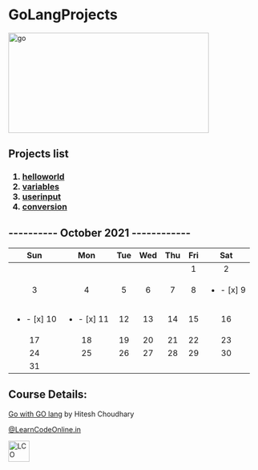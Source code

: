 # GoLangProjects

<a href="#"><img src="https://matob.web.id/news/wp-content/uploads/sites/4/2020/11/go.png" alt="go"  style="width:400px;height:200px;border:0;"/></a>

## Projects list
<h3>
<ol>
 <li><a href="https://github.com/iamkishansharma/GoLangProjects/tree/main/01hello">helloworld</a></li>
 <li><a href="https://github.com/iamkishansharma/GoLangProjects/tree/main/02variables">variables</a></li>
 <li><a href="https://github.com/iamkishansharma/GoLangProjects/tree/main/03userinput">userinput</a></li>
 <li><a href="https://github.com/iamkishansharma/GoLangProjects/tree/main/04typecast">conversion</a></li>
</ol>
</h3>

## ---------- October 2021 ------------
|Sun|Mon|Tue|Wed|Thu|Fri|Sat|
|:-:|:-:|:-:|:-:|:-:|:-:|:-:|
||||||1|2|
|3|4|5|6|7|8|<ul><li>- [x] 9</li></ul>|
|<ul><li>- [x] 10</li></ul>|<ul><li>- [x] 11</li></ul>|12|13|14|15|16|
|17|18|19|20|21|22|23|
|24|25|26|27|28|29|30|
|31|


## Course Details:
<a href="https://courses.learncodeonline.in/learn/Go-with-Golang" _blank>Go with GO lang</a> by Hitesh Choudhary</p>
<p><a href="https://web.learncodeonline.in/" _blank>@LearnCodeOnline.in</a></p>
<a href="#"><img src="https://cdn.shopify.com/s/files/1/0260/1143/5093/files/Logo-lco_180x.png" alt="LCO"  style="width:42px;height:42px;border:0;"/></a>
